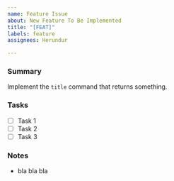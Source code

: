 ```yaml
---
name: Feature Issue
about: New Feature To Be Implemented
title: "[FEAT]"
labels: feature
assignees: Herundur

---
```


### Summary
Implement the `title` command that returns something.

### Tasks
- [ ] Task 1
- [ ] Task 2
- [ ] Task 3

### Notes
- bla bla bla
